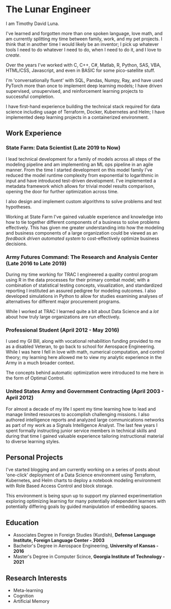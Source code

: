 # The Lunar Engineer

I am Timothy David Luna.

I've learned and forgotten more than one spoken language, love math, and am currently splitting my time between family, work, and my pet projects.
I think that in another time I would likely be an inventor; I pick up whatever tools I need to do whatever I need to do, when I need to do it, and I love to *create*.

Over the years I've worked with C, C++, C#, Matlab, R, Python, SAS, VBA, HTML/CSS, Javascript, and even in BASIC for some pico-satellite stuff.

I'm 'conversationally fluent' with SQL, Pandas, Numpy, Ray, and have used PyTorch more than once to implement deep learning models; I have driven supervised, unsupervised, and reinforcement learning projects to successful completion.

I have first-hand experience building the technical stack required for data science including usage of Terraform, Docker, Kubernetes and Helm; I have implemented deep learning projects in a containerized environment.

## Work Experience

### State Farm: Data Scientist (Late 2019 to Now)

I lead technical development for a family of models across all steps of the modeling pipeline and am implementing an ML ops pipeline in an agile manner. From the time I started development on this model family I've reduced the model runtime complexity from exponential to logarithmic in input and have introduced test-driven development. I've implemented a metadata framework which allows for trivial model results comparison, opening the door for further optimization across time.

I also design and implement custom algorithms to solve problems and test hypotheses.

Working at State Farm I've gained valuable experience and knowledge into how to tie together different components of a business to solve problems effectively. This has given me greater understanding into how the modeling and business components of a large organization could be viewed as an *feedback driven automated system* to cost-effectively optimize business decisions.

### Army Futures Command: The Research and Analysis Center (Late 2016 to Late 2019)

During my time working for TRAC I engineered a quality control program using R in the data processes for their primary combat model; with a combination of statistical testing concepts, visualization, and standardized reporting I instituted an assured pedigree for modeling outcomes. I also developed simulations in Python to allow for studies examining analyses of alternatives for different major procurement programs.

While I worked at TRAC I learned quite a bit about Data Science and a *lot* about how truly large organizations are run effectively.

### Professional Student (April 2012 - May 2016)

I used my GI Bill, along with vocational rehabilition funding provided to me as a disabled Veteran, to go back to school for Aerospace Engineering. While I was here I fell in love with math, numerical computation, and control theory; my learning here allowed me to view my analytic experience in the Army in a much broader context.

The concepts behind automatic optimization were introduced to me here in the form of Optimal Control.

### United States Army and Government Contracting (April 2003 - April 2012)

For almost a decade of my life I spent my time learning how to lead and manage limited resources to accomplish challenging missions. I also authored intelligence reports and analyzed large communications networks as part of my work as a Signals Intelligence Analyst. The last few years I spent formally instructing junior service members in technical skills and during that time I gained valuable experience tailoring instructional material to diverse learning styles.

## Personal Projects

I've started blogging and am currently working on a series of posts about 'one-click' deployment of a Data Science environment using Terraform, Kubernetes, and Helm charts to deploy a notebook modeling environment with Role Based Access Control and block storage.

This environment is being spun up to support my planned experimentation exploring optimizing learning for many potentially independent learners with potentially differing goals by guided manipulation of embedding spaces.

## Education

* Associates Degree in Foreign Studies (Kurdish), **Defense Language Institute, Foreign Language Center - 2003**
* Bachelor's Degree in Aerospace Engineering, **University of Kansas - 2016**
* Master's Degree in Computer Scince, **Georgia Institute of Technology - 2021**

## Research Interests

* Meta-learning
* Cognition
* Artificial Memory
